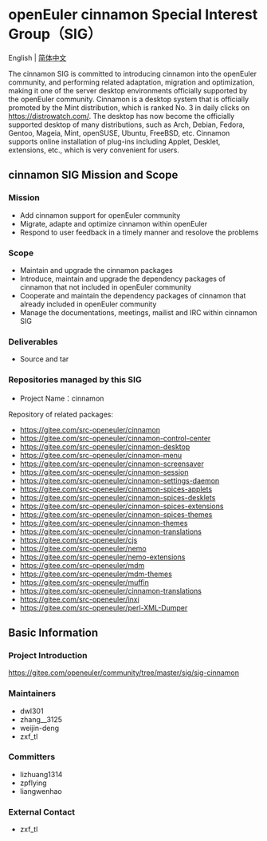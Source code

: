 
# openEuler cinnamon Special Interest Group（SIG）
English | [简体中文](./sig-cinnamon_cn.md)

  The cinnamon SIG is committed to introducing cinnamon into the openEuler community, and performing related adaptation, migration and optimization, making it one of the server desktop environments officially supported by the openEuler community.
  Cinnamon is a desktop system that is officially promoted by the Mint distribution, which is ranked No. 3 in daily clicks on https://distrowatch.com/. The desktop has now become the officially supported desktop of many distributions, such as Arch, Debian, Fedora, Gentoo, Mageia, Mint, openSUSE, Ubuntu, FreeBSD, etc.
  Cinnamon supports online installation of plug-ins including Applet, Desklet, extensions, etc., which is very convenient for users.


## cinnamon SIG Mission and Scope

### Mission

- Add cinnamon support for openEuler community
- Migrate, adapte and optimize cinnamon within openEuler
- Respond to user feedback in a timely manner and resolove the problems


### Scope

- Maintain and upgrade the cinnamon packages
- Introduce, maintain and upgrade the dependency packages of cinnamon that not included in openEuler community
- Cooperate and maintain the dependency packages of cinnamon that already included in openEuler community
- Manage the documentations, meetings, mailist and IRC within cinnamon SIG


###  Deliverables

- Source and tar


### Repositories managed by this SIG

- Project Name：cinnamon

 Repository of related packages:

- https://gitee.com/src-openeuler/cinnamon
- https://gitee.com/src-openeuler/cinnamon-control-center
- https://gitee.com/src-openeuler/cinnamon-desktop
- https://gitee.com/src-openeuler/cinnamon-menu
- https://gitee.com/src-openeuler/cinnamon-screensaver
- https://gitee.com/src-openeuler/cinnamon-session
- https://gitee.com/src-openeuler/cinnamon-settings-daemon
- https://gitee.com/src-openeuler/cinnamon-spices-applets
- https://gitee.com/src-openeuler/cinnamon-spices-desklets
- https://gitee.com/src-openeuler/cinnamon-spices-extensions
- https://gitee.com/src-openeuler/cinnamon-spices-themes
- https://gitee.com/src-openeuler/cinnamon-themes
- https://gitee.com/src-openeuler/cinnamon-translations
- https://gitee.com/src-openeuler/cjs
- https://gitee.com/src-openeuler/nemo
- https://gitee.com/src-openeuler/nemo-extensions
- https://gitee.com/src-openeuler/mdm
- https://gitee.com/src-openeuler/mdm-themes
- https://gitee.com/src-openeuler/muffin
- https://gitee.com/src-openeuler/cinnamon-translations
- https://gitee.com/src-openeuler/inxi
- https://gitee.com/src-openeuler/perl-XML-Dumper


## Basic Information

###  Project Introduction

 https://gitee.com/openeuler/community/tree/master/sig/sig-cinnamon

### Maintainers
- dwl301
- zhang__3125
- weijin-deng
- zxf_tl

### Committers
- lizhuang1314
- zpflying
- liangwenhao

### External Contact
- zxf_tl

